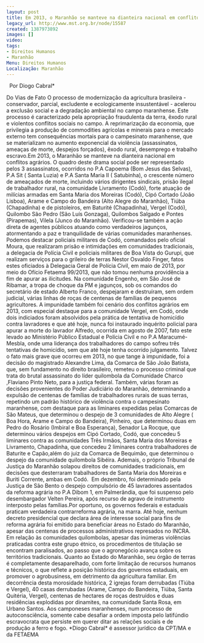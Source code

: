 ```yaml
---
layout: post
title: Em 2013, o Maranhão se manteve na dianteira nacional em conflitos agrários
legacy_url: http://www.mst.org.br/node/15587
created: 1387973892
images: []
video: 
tags:
- Direitos Humanos
- Maranhão
Menu: Direitos Humanos
Localização: Maranhão
---
```



 
Por Diogo Cabral\*

Do Vias de Fato
O processo de modernização da agricultura brasileira - conservador, parcial, excludente e ecologicamente insustentável - acelerou a exclusão social e a degradação ambiental no campo maranhense. Este processo é caracterizado pela apropriação fraudulenta da terra, êxodo rural e violentos conflitos sociais no campo.
A reprimarização da economia, que privilegia a produção de commodities agrícolas e minerais para o mercado externo tem consequências mortais para o campesinato maranhense, que se materializam no aumento exponencial da violência (assassinatos, ameaças de morte, despejos forçados), êxodo rural, desemprego e trabalho escravo.Em 2013, o Maranhão se manteve na dianteira nacional em conflitos agrários.
O quadro deste drama social pode ser representado pelos 3 assassinatos, ocorridos no P.A Capoema (Bom Jesus das Selvas), P.A Sit ( Santa Luzia) e P.A Santa Maria II ( Satubinha), o crescente número de ameaçados de morte, incluindo vários dirigentes sindicais, prisão ilegal de trabalhador rural, na comunidade Livramento (Codó), forte atuação de milícias armadas em Santa Maria dos Moreiras (Codó), Cipó Cortado (João Lisboa), Arame e Campo do Bandeira (Alto Alegre do Maranhão), Tiúba (Chapadinha) e de pistoleiros, em Baturité (Chapadinha), Vergel (Codó), Quilombo São Pedro (São Luís Gonzaga), Quilombos Salgado e Pontes (Pirapemas), Vilela (Junco do Maranhão).
Verificou-se também a ação direta de agentes públicos atuando como verdadeiros jagunços, atormentando a paz e tranquilidade de várias comunidades maranhenses.
Podemos destacar policiais militares de Codó, comandados pelo oficial Moura, que realizaram prisão e intimidações em comunidades tradicionais, a delegacia de Polícia Civil e policiais militares de Boa Vista do Gurupi, que realizam serviços para o grileiro de terras Nestor Osvaldo Finger, fatos estes oficiados à Delegacia Geral de Polícia Civil, em maio de 2013, por meio do Ofício Fetaema 99/2013, que não tomou nenhuma providência a fim de apurar as ilicitudes.
Na comunidade Engenho, em São José de Ribamar, a tropa de choque da PM e jagunços, sob os comandos do secretário de estado Alberto Franco, despejaram e destruíram, sem ordem judicial, várias linhas de roças de centenas de famílias de pequenos agricultores.
A impunidade também foi cenário dos conflitos agrários em 2013, com especial destaque para a comunidade Vergel, em Codó, onde dois indiciados foram absolvidos pela prática de tentativa de homicídio contra lavradores e que até hoje, nunca foi instaurado inquérito policial para apurar a morte do lavrador Alfredo, ocorrida em agosto de 2007, fato este levado ao Ministério Público Estadual e Polícia Civil e no P.A Maracumé-Mesbla, onde uma liderança dos trabalhadores do campo sofreu três tentativas de homicídio, sem que até hoje tenha ocorrido julgamento.
Talvez o fato mais grave que ocorreu em 2013, no que tange à impunidade, foi a decisão do magistrado Alexandre Lima, da Comarca de São João Batista, que, sem fundamento no direito brasileiro, remeteu o processo criminal que trata do brutal assassinato do líder quilombola da Comunidade Charco ,Flaviano Pinto Neto, para a justiça federal.
Também, várias foram as decisões provenientes do Poder Judiciário do Maranhão, determinando a expulsão de centenas de famílias de trabalhadores rurais de suas terras, repetindo um padrão histórico de violência contra o campesinato maranhense, com destaque para as liminares expedidas pelas Comarcas de São Mateus, que determinou o despejo de 3 comunidades de Alto Alegre ( Boa Hora, Arame e Campo do Bandeira), Pinheiro, que determinou duas em Pedro do Rosário (Imbiral e Boa Esperança), Senador La Rocque, que determinou vários despejos em Cipó Cortado, Codó, que concedeu 5 liminares contra as comunidades Três Irmãos, Santa Maria dos Moreiras e Livramento, Chapadinha, que concedeu 2 liminares contra trabalhadores de Baturite e Capão,além do juiz da Comarca de Bequimão, que determinou o despejo da comunidade quilombola Sibéira.
Ademais, o próprio Tribunal de Justiça do Maranhão solapou direitos de comunidades tradicionais, em decisões que desterraram trabalhadores de Santa Maria dos Moreiras e Buriti Corrente, ambas em Codó.  Em dezembro, foi determinado pela Justiça de São Bento o despejo compulsório de 45 lavradores assentados da reforma agrária no P.A Dibom 1, em Palmerândia, que foi suspenso pelo desembargador Velten Pereira, após recurso de agravo de instrumento interposto pelas famílias.Por oportuno, os governos federais e estaduais praticam verdadeira contrarreforma agrária, na marra.
Até hoje, nenhum decreto presidencial que declara área de interesse social para fins de reforma agrária foi emitido para beneficiar áreas no Estado do Maranhão, apesar das centenas de processos administrativos represados no INCRA. Em relação às comunidades quilombolas, apesar das inúmeras violências praticadas contra este grupo étnico, os procedimentos de titulação se encontram paralisados, ao passo que o agronegócio avança sobre os territórios tradicionais.
Quanto ao Estado do Maranhão, seu órgão de terras é completamente desaparelhado, com forte limitação de recursos humanos e técnicos, o que reflete a posição histórica dos governos estaduais, em promover o agrobusiness, em detrimento da agricultura familiar. Em decorrência desta morosidade histórica, 2 igrejas foram derrubadas (Tiúba e Vergel), 40 casas derrubadas (Arame, Campo do Bandeira, Tiúba, Santa Quitéria, Vergel), centenas de hectares de roças destruídos e duas residências explodidas por dinamites, na comunidade Santa Rosa, em Urbano Santos.
Aos camponeses maranhenses, num processo de autoconsciência, somente cabe desafiar a ordem imposta pelo latifúndio escravocrata que persiste em querer ditar as relações sociais e de produção a ferro e fogo.
\*Diogo Cabral\* é assessor jurídico da CPT/MA e da FETAEMA
 
